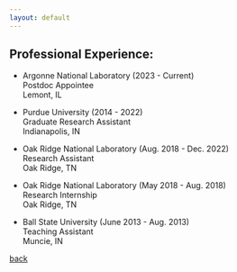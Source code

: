 ```yaml
---
layout: default
---
```


## Professional Experience:

* Argonne National Laboratory (2023 - Current) <br /> Postdoc Appointee <br /> Lemont, IL 

* Purdue University (2014 - 2022) <br /> Graduate Research Assistant <br /> Indianapolis, IN 

* Oak Ridge National Laboratory (Aug. 2018 - Dec. 2022) <br /> Research Assistant <br /> Oak Ridge, TN

* Oak Ridge National Laboratory (May 2018 - Aug. 2018) <br /> Research Internship <br /> Oak Ridge, TN
 
* Ball State University (June 2013 - Aug. 2013) <br /> Teaching Assistant  <br /> Muncie, IN    

[back](./)
